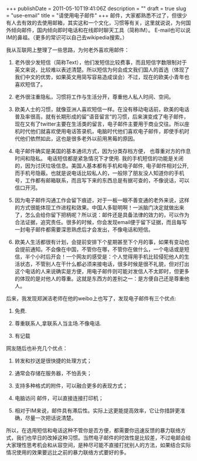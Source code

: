 +++
publishDate = 2011-05-10T19:41:06Z
description = ""
draft = true
slug = "use-email"
title = "请使用电子邮件"
+++
邮件，大家都熟悉不过了，但很少有人去有效的去使用邮箱，其实这和一个文化，习惯等有关，这里就说说，为何国外倾向邮件，国内倾向即时电话和在线即时聊天工具（简称IM）。
E-mail也可以说IM的鼻祖。（更多的常识可以自己去wikipedia搜索。）

我从互联网上整理了一些思路，为何老外喜欢用邮件：

<ol id="list">
<li><p>老外很少发短信（简称Text），他们发短信比较费事，而且短信字数限制对于英文来说，比较难以表述清楚。所以短信为何会成文我们国人的首选（体现了我们中文的优势，如果英文用简写容易造成误会）不过，现在的欧美小青年也喜欢短信了。</p></li>
<li><p>老外很注重隐私，习惯将工作与生活分开，尊重他人私人时间、空间。</p></li>
<li><p>欧美人士的习惯，就像亚洲人喜欢短信一样。在没有移动电话前，欧美的电话普及率很高，就有长期形成的留”语音留言“的习惯，后来演变成了电子邮件，现在又有了twitter主要在生活类的留言，电子邮件主要用于商业交往。所以座机时代他们就喜欢使用电话答录机，电脑时代他们喜欢电子邮件，即使手机时代他们依然如此，这也是很多老外以前用黑莓的原因。</p></li>
<li><p>电子邮件确实是美国的基本通讯方式，因为分类存档方便， 也尊重对方的作息时间和隐私。 电话短信都是紧急情况下才使用. 我的手机短信的功能是关闭的，因为讨厌垃圾信息。美国人基本都有手机和电子邮件, 电子邮件相对公开,而手机号隐蔽。也就是说电话比较私人的，一般除了朋友没人知道你的手机号，工作都有邮箱联系，而且写下来的东西总是有据可查的，不像说话，可以信口开河。</p></li>
<li><p>因为电子邮件沟通工作会留下痕迹，对于一板一眼不善变通的老外来说，这样的方式很能体现工作进程和效果。中国人多聪明啊！一派脑门决定就做出来了，怎么会给你留下把柄呢？所以说：邮件还是具备法律的效力的，可以作为合法证据，追究责任。很多的时候，你会发现email便于留下证据，而且每写一封电子邮件都需要深思熟虑后才会发出，不像电话和短信。</p></li>
<li><p>欧美人生活都很有计划，会提前安排下个星期甚至下个月的事，如果有变动也会提前通知。不会像在中国，不管你在哪，不管你在做什么，一个电话或是短信，半个小时后开会！一个网友的感受是：个人觉得用手机比较侵犯他人的生活状态，不管别人在干什么都必须来接电话，很多时候是很不礼貌，但对打出这个电话的人来说确实是方便，用电子邮件则可能对发信人不太即时，但更多的体现的是对他人的尊重。这就是东西方的差别之一：是方便自己还是尊重他人。</p></li>
</ol>


后来，我发现郑渊洁老师在他的weibo上也写了，发现电子邮件有三个优点:
<ol id="list">
<li><p>免费.</p></li>
<li><p>尊重联系人,拿联系人当主场.不像电话.</p></li>
<li><p>有记载</p></li>
</ol>
网友随后也补充几个优点：
<ol id="list">
<li><p>转发和抄送是很快捷的处理方式；</p></li>
<li><p>通常会存储在服务器，不怕丢失；</p></li>
<li><p>支持多种格式的附件，可以融合更多的表现方式；</p></li>
<li><p>电脑访问 邮件，可以直接连接打印机；</p></li>
<li><p>相对于IM来说，邮件具有滞后性。实际上这更能提高效率，它让你措辞更准确，尽量一次把话说清楚。</p></li>
</ol>

所以，在选用短信和电话这种不管你是否方便，都需要你迅速反馈的暴力联络方式，我们也早日的改掉这种习惯。当然电子邮件的时效性是比较差，不过电邮会给大家理性思考机会和从容空间，是种尽可能不直接打扰别人的方法，如果结合实际情况使用的效果要远比之前的暴力联络方式要好的多。
